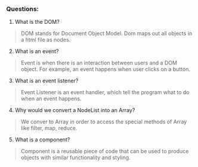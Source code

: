### Questions:
1. What is the DOM?
> DOM stands for Document Object Model. Dom maps out all objects in a html file as nodes.
2. What is an event?
> Event is when there is an interaction between users and a DOM object. For example, an event happens when user clicks on a button.
3. What is an event listener?
> Event Listener is an event handler, which tell the program what to do when an event happens.
4. Why would we convert a NodeList into an Array?
> We conver to Array in order to access the special methods of Array like filter, map, reduce.
5. What is a component? 
> Component is a reusable piece of code that can be used to produce objects with similar functionality and styling.
